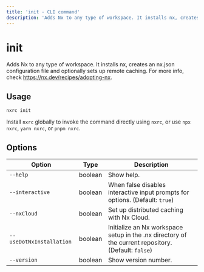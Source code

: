 ```yaml
---
title: 'init - CLI command'
description: 'Adds Nx to any type of workspace. It installs nx, creates an nx.json configuration file and optionally sets up remote caching. For more info, check https://nx.dev/recipes/adopting-nx.'
---
```


# init

Adds Nx to any type of workspace. It installs nx, creates an nx.json configuration file and optionally sets up remote caching. For more info, check https://nx.dev/recipes/adopting-nx.

## Usage

```shell
nxrc init
```

Install `nxrc` globally to invoke the command directly using `nxrc`, or use `npx nxrc`, `yarn nxrc`, or `pnpm nxrc`.

## Options

| Option                   | Type    | Description                                                                                         |
| ------------------------ | ------- | --------------------------------------------------------------------------------------------------- |
| `--help`                 | boolean | Show help.                                                                                          |
| `--interactive`          | boolean | When false disables interactive input prompts for options. (Default: `true`)                        |
| `--nxCloud`              | boolean | Set up distributed caching with Nx Cloud.                                                           |
| `--useDotNxInstallation` | boolean | Initialize an Nx workspace setup in the .nx directory of the current repository. (Default: `false`) |
| `--version`              | boolean | Show version number.                                                                                |
